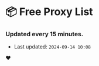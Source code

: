 # :package: Free Proxy List
### Updated every 15 minutes.

- Last updated: `2024-09-14 10:08`

:heart:
